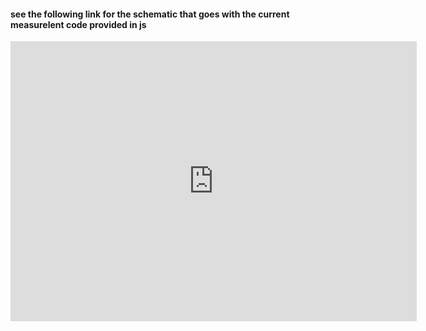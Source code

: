 #### see the following link for the schematic that goes with the current measurelent code provided in js

<iframe frameborder='0' height='448' marginheight='0' marginwidth='0' scrolling='no' src='https://123d.circuits.io/circuits/2045597-current-measurement-circuit/embed#schematic' width='650'></iframe>
